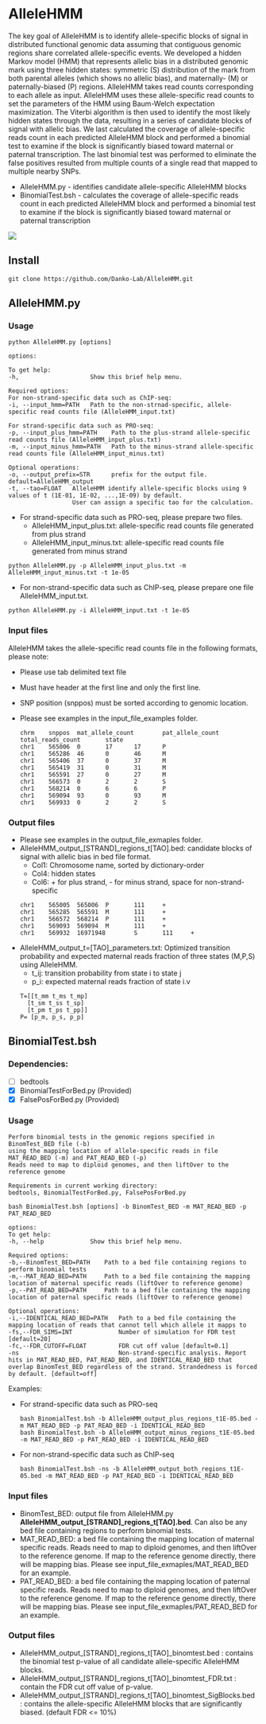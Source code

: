 # AlleleHMM
The key goal of AlleleHMM is to identify allele-specific blocks of signal in distributed functional genomic data assuming that contiguous genomic regions share correlated allele-specific events. We developed a hidden Markov model (HMM) that represents allelic bias in a distributed genomic mark using three hidden states: symmetric (S) distribution of the mark from both parental alleles (which shows no allelic bias), and maternally- (M) or paternally-biased (P) regions. AlleleHMM takes read counts corresponding to each allele as input. AlleleHMM uses these allele-specific read counts to set the parameters of the HMM using Baum-Welch expectation maximization. The Viterbi algorithm is then used to identify the most likely hidden states through the data, resulting in a series of candidate blocks of signal with allelic bias. We last calculated the coverage of allele-specific reads count in each predicted AlleleHMM block and performed a binomial test to examine if the block is significantly biased toward maternal or paternal transcription. The last binomial test was performed to eliminate the false positives resulted from multiple counts of a single read that mapped to multiple nearby SNPs.


+ AlleleHMM.py - identifies candidate allele-specific AlleleHMM blocks
+ BinomialTest.bsh - calculates the coverage of allele-specific reads count in each predicted AlleleHMM block and performed a binomial test to examine if the block is significantly biased toward maternal or paternal transcription

<img src="AlleleHMM.png">

## Install
```````
git clone https://github.com/Danko-Lab/AlleleHMM.git
```````
## AlleleHMM.py 
### Usage
```````
python AlleleHMM.py [options]

options:

To get help:
-h,                    Show this brief help menu.

Required options:
For non-strand-specific data such as ChIP-seq:
-i, --input_hmm=PATH   Path to the non-strnad-specific, allele-specific read counts file (AlleleHMM_input.txt)

For strand-specific data such as PRO-seq:
-p, --input_plus_hmm=PATH    Path to the plus-strand allele-specific read counts file (AlleleHMM_input_plus.txt)
-m, --input_minus_hmm=PATH   Path to the minus-strand allele-specific read counts file (AlleleHMM_input_minus.txt)

Optional operations:
-o, --output_prefix=STR      prefix for the output file. default=AlleleHMM_output
-t, --tao=FLOAT   AlleleHMM identify allele-specific blocks using 9 values of t (1E-01, 1E-02, ...,1E-09) by default.
                  User can assign a specific tao for the calculation.
```````

+ For strand-specific data such as PRO-seq, please prepare two files.
  * AlleleHMM_input_plus.txt: allele-specific read counts file generated from plus strand
  * AlleleHMM_input_minus.txt: allele-specific read counts file generated from minus strand
```````
python AlleleHMM.py -p AlleleHMM_input_plus.txt -m AlleleHMM_input_minus.txt -t 1e-05
```````
+ For non-strand-specific data such as ChIP-seq, please prepare one file AlleleHMM_input.txt.
```````
python AlleleHMM.py -i AlleleHMM_input.txt -t 1e-05
```````

### Input files

AlleleHMM takes the allele-specific read counts file in the following formats, please note:
+ Please use tab delimited text file
+ Must have header at the first line and only the first line.
+ SNP position (snppos) must be sorted according to genomic location. 
+ Please see examples in the input_file_examples folder.

    ```````
    chrm    snppos  mat_allele_count        pat_allele_count        total_reads_count       state
    chr1    565006  0       17      17      P
    chr1    565286  46      0       46      M
    chr1    565406  37      0       37      M
    chr1    565419  31      0       31      M
    chr1    565591  27      0       27      M
    chr1    566573  0       2       2       S
    chr1    568214  0       6       6       P
    chr1    569094  93      0       93      M
    chr1    569933  0       2       2       S
    ```````


### Output files
+ Please see examples in the output_file_exmaples folder.
+ AlleleHMM_output_[STRAND]_regions_t[TAO].bed: candidate blocks of signal with allelic bias in bed file format.
    * Col1: Chromosome name, sorted by dictionary-order
    * Col4: hidden states
    * Col6: + for plus strand, - for minus strand, space for non-strand-specific
    ```````
    chr1    565005  565006  P       111     +
    chr1    565285  565591  M       111     +
    chr1    566572  568214  P       111     +
    chr1    569093  569094  M       111     +
    chr1    569932  16971948        S       111     +
    ```````
+ AlleleHMM_output_t=[TAO]_parameters.txt: Optimized transition probability and expected maternal reads fraction of three states (M,P,S) using AlleleHMM. 
    * t_ij: transition probability from state i to state j
    * p_i: expected maternal reads fraction of state i.v
    ```````
    T=[[t_mm t_ms t_mp]
      [t_sm t_ss t_sp]
      [t_pm t_ps t_pp]]
    P= [p_m, p_s, p_p]
    ```````
## BinomialTest.bsh
### Dependencies: 
- [ ] bedtools
- [x] BinomialTestForBed.py (Provided)
- [x] FalsePosForBed.py (Provided)

### Usage
```````
Perform binomial tests in the genomic regions specified in BinomTest_BED file (-b)
using the mapping location of allele-specific reads in file MAT_READ_BED (-m) and PAT_READ_BED (-p)
Reads need to map to diploid genomes, and then liftOver to the reference genome

Requirements in current working directory:
bedtools, BinomialTestForBed.py, FalsePosForBed.py

bash BinomialTest.bsh [options] -b BinomTest_BED -m MAT_READ_BED -p PAT_READ_BED

options:
To get help:
-h, --help             Show this brief help menu.

Required options:
-b,--BinomTest_BED=PATH    Path to a bed file containing regions to perform binomial tests
-m,--MAT_READ_BED=PATH     Path to a bed file containing the mapping location of maternal specific reads (liftOver to reference genome)
-p,--PAT_READ_BED=PATH     Path to a bed file containing the mapping location of paternal specific reads (liftOver to reference genome)

Optional operations:
-i,--IDENTICAL_READ_BED=PATH   Path to a bed file containing the mapping location of reads that cannot tell which allele it mapps to
-fs,--FDR_SIMS=INT             Number of simulation for FDR test [default=20]
-fc,--FDR_CUTOFF=FLOAT         FDR cut off value [default=0.1]
-ns                            Non-strand-specific analysis. Report hits in MAT_READ_BED, PAT_READ_BED, and IDENTICAL_READ_BED that overlap BinomTest_BED regardless of the strand. Strandedness is forced by default. [default=off]
```````
Examples:
+ For strand-specific data such as PRO-seq
    ```````
    bash BinomialTest.bsh -b AlleleHMM_output_plus_regions_t1E-05.bed -m MAT_READ_BED -p PAT_READ_BED -i IDENTICAL_READ_BED
    bash BinomialTest.bsh -b AlleleHMM_output_minus_regions_t1E-05.bed -m MAT_READ_BED -p PAT_READ_BED -i IDENTICAL_READ_BED
    ```````
+ For non-strand-specific data such as ChIP-seq
    ```````
    bash BinomialTest.bsh -ns -b AlleleHMM_output_both_regions_t1E-05.bed -m MAT_READ_BED -p PAT_READ_BED -i IDENTICAL_READ_BED
    ```````
### Input files
+ BinomTest_BED: output file from AlleleHMM.py **AlleleHMM_output_[STRAND]_regions_t[TAO].bed**. Can also be any bed file containing regions to perform binomial tests.
+ MAT_READ_BED: a bed file containing the mapping location of maternal specific reads. Reads need to map to diploid genomes, and then liftOver to the reference genome. If map to the reference genome directly, there will be mapping bias. Please see input_file_exmaples/MAT_READ_BED for an example.
+ PAT_READ_BED: a bed file containing the mapping location of paternal specific reads. Reads need to map to diploid genomes, and then liftOver to the reference genome. If map to the reference genome directly, there will be mapping bias. Please see input_file_exmaples/PAT_READ_BED for an example.

### Output files
+ AlleleHMM_output_[STRAND]_regions_t[TAO]_binomtest.bed : contains the binomial test p-value of all candidate allele-specific AlleleHMM blocks.
+ AlleleHMM_output_[STRAND]_regions_t[TAO]_binomtest_FDR.txt : contain the FDR cut off value of p-value.
+ AlleleHMM_output_[STRAND]_regions_t[TAO]_binomtest_SigBlocks.bed : contains the allele-specific AlleleHMM blocks that are significantly biased. (default FDR <= 10%)
